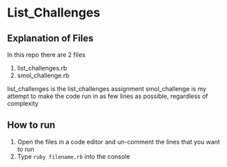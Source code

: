 # List_Challenges

## Explanation of Files

In this repo there are 2 files
1. list_challenges.rb
2. smol_challenge.rb

list_challenges is the list_challenges assignment
smol_challenge is my attempt to make the code run in as few lines as possible, regardless of complexity

## How to run

1. Open the files in a code editor and un-comment the lines that you want to run
2. Type `ruby filename.rb` into the console

